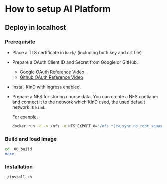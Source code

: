 # How to setup AI Platform

## Deploy in localhost 

### Prerequisite

* Place a TLS certificate in `hack/` (including both key and crt file)
* Prepare a OAuth Client ID and Secret from Google or GitHub. 
  * [Google OAuth Reference Video](https://youtu.be/75brbKarbn0?t=72)
  * [Github OAuth Reference Video](https://youtu.be/Bx1JqfPROXA?t=230)
* Install [KinD](https://kind.sigs.k8s.io/docs/user/ingress/#option-2-extraportmapping) with  ingress enabled.
* Prepare a NFS for storing course data. You can create a NFS contianer and connect it to the network which KinD used, the used default network is `kind`.

  For exanple, 
  ```bash
  docker run -d -v /nfs -e NFS_EXPORT_0='/nfs *(rw,sync,no_root_squash,no_all_squash,fsid=1)' --cap-add SYS_ADMIN --network kind erichough/nfs-server
  ```


### Build and load Image

```bash
cd  00_build
make
```

### Installation

```bash
./install.sh
```

 


